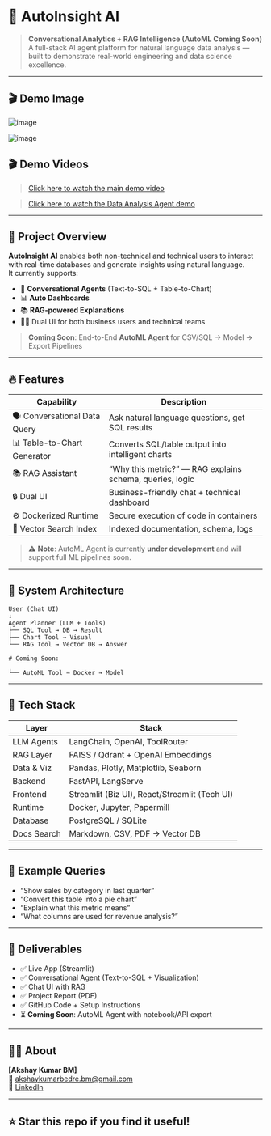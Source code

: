 # 🚀 AutoInsight AI

> **Conversational Analytics + RAG Intelligence (AutoML Coming Soon)**  
> A full-stack AI agent platform for natural language data analysis — built to demonstrate real-world engineering and data science excellence.

---

## 🎬 Demo Image
![image](https://github.com/user-attachments/assets/5397151e-bc19-4e1e-a7e0-8813fc76805b)

![image](https://github.com/user-attachments/assets/aa893388-8d13-4ae9-94a2-eeb8d26cd634)

## 🎬 Demo Videos

> [Click here to watch the main demo video](https://drive.google.com/file/d/11pplCQI1jrP8usHWf_VWDhoDR_pjud38/view?usp=sharing)

> [Click here to watch the Data Analysis Agent demo](https://dl.dropboxusercontent.com/scl/fi/780sf6p8x7htrhclw1pdl/opera_1l7FBf5KlR.mp4?rlkey=vo3cgh3xcrznpfoqtmo4wheuc&dl=0)
---

## 📌 Project Overview

**AutoInsight AI** enables both non-technical and technical users to interact with real-time databases and generate insights using natural language.  
It currently supports:

- 🧠 **Conversational Agents** (Text-to-SQL + Table-to-Chart)
- 📊 **Auto Dashboards**
- 📚 **RAG-powered Explanations**
- 🧑‍💼 Dual UI for both business users and technical teams

> **Coming Soon**: End-to-End **AutoML Agent** for CSV/SQL → Model → Export Pipelines

---

## 🔥 Features

| Capability | Description |
|------------|-------------|
| 🗣️ Conversational Data Query | Ask natural language questions, get SQL results |
| 📊 Table-to-Chart Generator | Converts SQL/table output into intelligent charts |
| 📚 RAG Assistant | “Why this metric?” — RAG explains schema, queries, logic |
| 🔒 Dual UI | Business-friendly chat + technical dashboard |
| ⚙️ Dockerized Runtime | Secure execution of code in containers |
| 🧾 Vector Search Index | Indexed documentation, schema, logs |

> ⚠️ **Note**: AutoML Agent is currently **under development** and will support full ML pipelines soon.

---

## 🧠 System Architecture

```
User (Chat UI)
↓
Agent Planner (LLM + Tools)
├── SQL Tool → DB → Result
├── Chart Tool → Visual
└── RAG Tool → Vector DB → Answer

# Coming Soon:

└── AutoML Tool → Docker → Model
```

---

## 🧱 Tech Stack

| Layer         | Stack |
|---------------|-------|
| LLM Agents    | LangChain, OpenAI, ToolRouter |
| RAG Layer     | FAISS / Qdrant + OpenAI Embeddings |
| Data & Viz    | Pandas, Plotly, Matplotlib, Seaborn |
| Backend       | FastAPI, LangServe |
| Frontend      | Streamlit (Biz UI), React/Streamlit (Tech UI) |
| Runtime       | Docker, Jupyter, Papermill |
| Database      | PostgreSQL / SQLite |
| Docs Search   | Markdown, CSV, PDF → Vector DB |

---

## 💬 Example Queries

* “Show sales by category in last quarter”
* “Convert this table into a pie chart”
* “Explain what this metric means”
* “What columns are used for revenue analysis?”

---

## 📄 Deliverables

* ✅ Live App (Streamlit)
* ✅ Conversational Agent (Text-to-SQL + Visualization)
* ✅ Chat UI with RAG
* ✅ Project Report (PDF)
* ✅ GitHub Code + Setup Instructions
* ⏳ **Coming Soon**: AutoML Agent with notebook/API export

---

## 🧑‍💼 About

**[Akshay Kumar BM]**  
📧 [akshaykumarbedre.bm@gmail.com](mailto:akshaykumarbedre.bm@gmail.com)  
🔗 [LinkedIn](https://linkedin.com/in/akshaykumarbm)

---

## ⭐ Star this repo if you find it useful!
